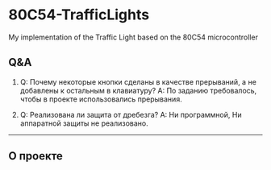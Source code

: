 # 80C54-TrafficLights

My implementation of the Traffic Light based on the 80C54 microcontroller

## Q&A

1) Q: Почему некоторые кнопки сделаны в качестве прерываний, а не добавлены к остальным в клавиатуру?
   A: По заданию требовалось, чтобы в проекте использовались прерывания.

2) Q: Реализована ли защита от дребезга?
   A: Ни программной, Ни аппаратной защиты не реализовано.

---

## О проекте
